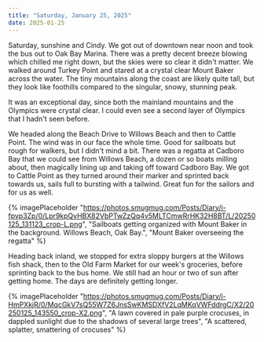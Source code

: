 ```yaml
---
title: "Saturday, January 25, 2025"
date: 2025-01-25
---
```


Saturday, sunshine and Cindy.  We got out of downtown near noon and took the bus out to Oak Bay Marina.  There was a pretty decent breeze blowing which chilled me right down, but the skies were so clear it didn't matter.  We walked around Turkey Point and stared at a crystal clear Mount Baker across the water.  The tiny mountains along the coast are likely quite tall, but they look like foothills compared to the singular, snowy, stunning peak.  

It was an exceptional day, since both the mainland mountains and the Olympics were crystal clear.  I could even see a second layer of Olympics that I hadn't seen before.  

We headed along the Beach Drive to Willows Beach and then to Cattle Point.  The wind was in our face the whole time.  Good for sailboats but rough for walkers, but I didn't mind a bit.  There was a regatta at Cadboro Bay that we could see from Willows Beach, a dozen or so boats milling about, then magically lining up and taking off toward Cadboro Bay.  We got to Cattle Point as they turned around their marker and sprinted back towards us, sails full to bursting with a tailwind.  Great fun for the sailors and for us as well.

{% imagePlaceholder "https://photos.smugmug.com/Posts/Diary/i-fpvp3Zp/0/Lpr9kpQvHBX82VbPTwZzQq4v5MLTCmwRrHK32H8BT/L/20250125_131123_crop-L.png", "Sailboats getting organized with Mount Baker in the background. Willows Beach, Oak Bay.", "Mount Baker overseeing the regatta" %}

Heading back inland, we stopped for extra sloppy burgers at the Willows fish shack, then to the Old Farm Market for our week's groceries, before sprinting back to the bus home.  We still had an hour or two of sun after getting home.  The days are definitely getting longer.

{% imagePlaceholder "https://photos.smugmug.com/Posts/Diary/i-HmPXkjR/0/MqcGkV7sQ55W7Z6JnsSwKMSDXfV2LqMKqVWFddrgC/X2/20250125_143550_crop-X2.png", "A lawn covered in pale purple crocuses, in dappled sunlight due to the shadows of several large trees", "A scattered, splatter, smattering of crocuses" %}